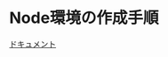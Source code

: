 # Node環境の作成手順

[ドキュメント](https://zenn.dev/mk13182008/articles/42ce264f3f2b38#windows%E3%81%AE%E5%A0%B4%E5%90%88(nvm%E3%81%AE%E3%82%A4%E3%83%B3%E3%82%B9%E3%83%88%E3%83%BC%E3%83%AB))

